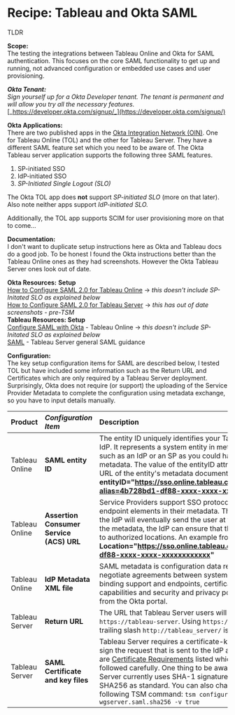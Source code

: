 # Recipe: Tableau and Okta SAML

TLDR

**Scope:**  
The testing the integrations between Tableau Online and Okta for SAML authentication. This focuses on the core SAML functionality to get up and running, not advanced configuration or embedded use cases and user provisioning.

_**Okta Tenant:**  
Sign yourself up for a Okta Developer tenant. The tenant is permanent and will allow you try all the necessary features._ [_https://developer.okta.com/signup/_](https://developer.okta.com/signup/)

**Okta Applications:**  
There are two published apps in the [Okta Integration Network \(OIN\)](https://help.okta.com/en/prod/Content/Topics/Apps/Apps_Apps.htm). One for Tableau Online \(TOL\) and the other for Tableau Server. They have a different SAML feature set which you need to be aware of. The Okta Tableau server application supports the following three SAML features. 

1. SP-initiated SSO
2. IdP-initiated SSO
3. _SP-Initiated Single Logout \(SLO\)_

The Okta TOL app does **not** support _SP-initiated SLO_ \(more on that later\). Also note neither apps support _IdP-initiated SLO._

Additionally, the TOL app supports SCIM for user provisioning more on that to come...

**Documentation:**  
I don't want to duplicate setup instructions here as Okta and Tableau docs do a good job. To be honest I found the Okta instructions better than the Tableau Online ones as they had screenshots. However the Okta Tableau Server ones look out of date.  
  
**Okta Resources:** **Setup**  
[How to Configure SAML 2.0 for Tableau Online](https://saml-doc.okta.com/SAML_Docs/How-to-Configure-SAML-2.0-for-Tableau-Online.html) -&gt; _this doesn't include SP-Initated SLO as explained below_  
[How to Configure SAML 2.0 for Tableau Server](https://saml-doc.okta.com/SAML_Docs/How-to-Configure-SAML-2.0-for-Tableau-Server.html) -&gt; _this has out of date screenshots - pre-TSM_  
**Tableau Resources: Setup**  
[Configure SAML with Okta](https://help.tableau.com/current/online/en-us/saml_config_okta.htm) - Tableau Online -&gt; _this doesn't include SP-Initated SLO as explained below_  
[SAML](https://help.tableau.com/current/server/en-us/saml.htm) - Tableau Server general SAML guidance

**Configuration:**  
The key setup configuration items for SAML are described below, I tested TOL but have included some information such as the Return URL and Certificates which are only required by a Tableau Server deployment. Surprisingly, Okta does not require \(or support\) the uploading of the Service Provider Metadata to complete the configuration using metadata exchange, so you have to input details manually.

| Product | _Configuration Item_ | Description |
| :--- | :--- | :--- |
| Tableau Online | **SAML entity ID** | The entity ID uniquely identifies your Tableau Server installation to the IdP. It represents a system entity in metadata, which is a SAML service, such as an IdP or an SP as you could have multiple listed in the metadata. The value of the entityID attribute SHOULD be the canonical URL of the entity's metadata document. An example from TOL: **entityID="https://sso.online.tableau.com/public/sp/metadata?alias=4b728bd1-df88-xxxx-xxxx-xxxxxxxxxxxx"** |
| Tableau Online | **Assertion Consumer Service \(ACS\) URL** | Service Providers support SSO protocols by including one or more endpoint elements in their metadata. These are the locations to which the IdP will eventually send the user at the SP. By enumerating them in the metadata, the IdP can ensure that the user's information is sent only to authorized locations. An example from TOL: **Location="https://sso.online.tableau.com/public/sp/SSO/4b728bd1-df88-xxxx-xxxx-xxxxxxxxxxxx"** |
| Tableau Online | **IdP Metadata XML file** | SAML metadata is configuration data required to automatically negotiate agreements between system entities, comprising identifiers, binding support and endpoints, certificates, keys, cryptographic capabilities and security and privacy policies. You will download this from the Okta portal. |
| Tableau Server | **Return URL** | The URL that Tableau Server users will access, such as `https://tableau-server`. Using `https://localhost` or a URL with a trailing slash `http://tableau_server/` is not supported. |
| Tableau Server | **SAML Certificate and key files** | Tableau Server requires a certificate-key pair to encrypt the traffic, sign the request that is sent to the IdP and encrypt assertions. There are [Certificate Requirements](https://help.tableau.com/current/server/en-us/saml_requ.htm#certificate-and-identity-provider-idp-requirements) listed which are specific so need to be followed carefully. One thing to be aware of is that by default Tableau Server currently uses SHA-1 signature algorithm. Many IdP's will have SHA256 as standard. You can also change to SHA256 by running the following TSM command: `tsm configuration set -k wgserver.saml.sha256 -v true` |

